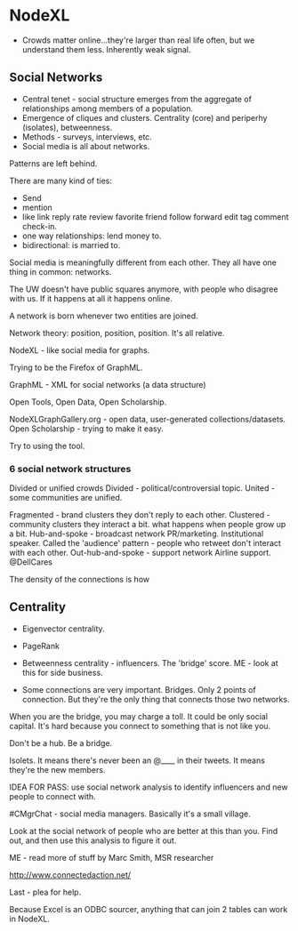# NodeXL

* Crowds matter online...they're larger than real life often, but we understand them less. Inherently weak signal.

## Social Networks

* Central tenet - social structure emerges from the aggregate of relationships among members of a population.
* Emergence of cliques and clusters. Centrality (core) and periperhy (isolates), betweenness.
* Methods - surveys, interviews, etc.
* Social media is all about networks. 

Patterns are left behind. 

There are many kind of ties:

* Send
* mention
* like link reply rate review favorite friend follow forward edit tag comment check-in.
* one way relationships: lend money to. 
* bidirectional: is married to.

Social media is meaningfully different from each other. They all have one thing in common: networks.

The UW doesn't have public squares anymore, with people who disagree with us. If it happens at all it happens online.

A network is born whenever two entities are joined. 

Network theory: position, position, position. It's all relative.

NodeXL - like social media for graphs. 

Trying to be the Firefox of GraphML.

GraphML - XML for social networks (a data structure)

Open Tools, Open Data, Open Scholarship.

NodeXLGraphGallery.org - open data, user-generated collections/datasets. 
Open Scholarship - trying to make it easy.

Try to using the tool. 

### 6 social network structures

Divided or unified crowds
	Divided - political/controversial topic.
	United - some communities are unified. 

Fragmented - brand clusters
	they don't reply to each other.
Clustered - community clusters
	they interact a bit.
	what happens when people grow up a bit.
Hub-and-spoke - broadcast network
	PR/marketing.
	Institutional speaker.
	Called the 'audience' pattern - people who retweet don't interact with each other.
Out-hub-and-spoke - support network
	Airline support.
	@DellCares

The density of the connections is how


## Centrality

* Eigenvector centrality.
* PageRank
* Betweenness centrality - influencers. The 'bridge' score.
	ME - look at this for side business.

* Some connections are very important. Bridges. Only 2 points of connection. But they're the only thing that connects those two networks. 

When you are the bridge, you may charge a toll. It could be only social capital. It's hard because you connect to something that is not like you.

Don't be a hub. Be a bridge.

Isolets. It means there's never been an @____ in their tweets. It means they're the new members. 

IDEA FOR PASS: use social network analysis to identify influencers and new people to connect with. 

#CMgrChat - social media managers. Basically it's a small village.

Look at the social network of people who are better at this than you. Find out, and then use this analysis to figure it out.

ME - read more of stuff by Marc Smith, MSR researcher

http://www.connectedaction.net/

Last - plea for help.


Because Excel is an ODBC sourcer, anything that can join 2 tables can work in NodeXL.





